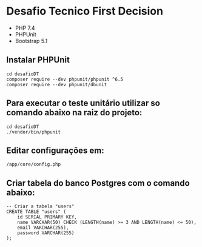 # Desafio Tecnico First Decision
- PHP 7.4
- PHPUnit
- Bootstrap 5.1

## Instalar PHPUnit
```
cd desafioDT
composer require --dev phpunit/phpunit ^6.5
composer require --dev phpunit/dbunit
```

## Para executar o teste unitário utilizar so comando abaixo na raiz do projeto:
```
cd desafioDT
./vendor/bin/phpunit 
```

## Editar configurações em:
```/app/core/config.php ```

## Criar tabela do banco Postgres com o comando abaixo:
```
-- Criar a tabela "users"
CREATE TABLE "users" (
    id SERIAL PRIMARY KEY,
    name VARCHAR(50) CHECK (LENGTH(name) >= 3 AND LENGTH(name) <= 50),
    email VARCHAR(255),
    password VARCHAR(255)
);
```
